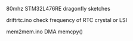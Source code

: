  80mhz STM32L476RE dragonfly sketches

driftrtc.ino   check frequency of RTC crystal or LSI

mem2mem.ino DMA memcpy()


